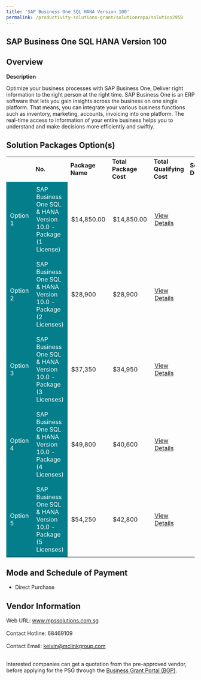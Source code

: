 ```yaml
---
title: 'SAP Business One SQL HANA Version 100'
permalink: /productivity-solutions-grant/solutionrepo/solution2958
---
```


## SAP Business One SQL HANA Version 100

## Overview

**Description**

Optimize your business processes with SAP Business One, Deliver right information to the right person at the right time.
SAP Business One is an ERP software that lets you gain insights across the business on one single platform. That means, you can integrate your various business functions such as inventory, marketing, accounts, invoicing into one platform. The real-time access to information of your entire business helps you to understand and make decisions more efficiently and swiftly.

## Solution Packages Option(s)

<table>
<th>
<td><b>No.</b></td>
<td><b>Package Name</b></td>
<td><b>Total Package Cost</b></td>
<td><b>Total Qualifying Cost</b></td>
<td><b>Solution Details</b></td>
</th>
<tr>
<td style='padding: 10px; background-color: #037E8A; color: #FFFFFF;'>Option 1</td>
<td style='padding: 10px; background-color: #037E8A; color: #FFFFFF;'>SAP Business One SQL & HANA Version 10.0 - Package (1 License)</td>
<td style='padding: 10px;'>$14,850.00</td>
<td style='padding: 10px;'>$14,850.00</td>
<td style='padding: 10px;'><a href='https://www.gobusiness.gov.sg/images/psg/MPS_Desensitised_Annex_3_Part_1.pdf' target='_blank'>View Details</a></td>
</tr>
<tr>
<td style='padding: 10px; background-color: #037E8A; color: #FFFFFF;'>Option 2</td>
<td style='padding: 10px; background-color: #037E8A; color: #FFFFFF;'>SAP Business One SQL & HANA Version 10.0 - Package (2 Licenses)</td>
<td style='padding: 10px;'>$28,900</td>
<td style='padding: 10px;'>$28,900</td>
<td style='padding: 10px;'><a href='https://www.gobusiness.gov.sg/images/psg/MPS_Desensitised_Annex_3_Part_2.pdf' target='_blank'>View Details</a></td>
</tr>
<tr>
<td style='padding: 10px; background-color: #037E8A; color: #FFFFFF;'>Option 3</td>
<td style='padding: 10px; background-color: #037E8A; color: #FFFFFF;'>SAP Business One SQL & HANA Version 10.0 - Package (3 Licenses)</td>
<td style='padding: 10px;'>$37,350</td>
<td style='padding: 10px;'>$34,950</td>
<td style='padding: 10px;'><a href='https://www.gobusiness.gov.sg/images/psg/MPS_Desensitised_Annex_3_Part_3.pdf' target='_blank'>View Details</a></td>
</tr>
<tr>
<td style='padding: 10px; background-color: #037E8A; color: #FFFFFF;'>Option 4</td>
<td style='padding: 10px; background-color: #037E8A; color: #FFFFFF;'>SAP Business One SQL & HANA Version 10.0 - Package (4 Licenses)</td>
<td style='padding: 10px;'>$49,800</td>
<td style='padding: 10px;'>$40,600</td>
<td style='padding: 10px;'><a href='https://www.gobusiness.gov.sg/images/psg/MPS_Desensitised_Annex_3_Part_4.pdf' target='_blank'>View Details</a></td>
</tr>
<tr>
<td style='padding: 10px; background-color: #037E8A; color: #FFFFFF;'>Option 5</td>
<td style='padding: 10px; background-color: #037E8A; color: #FFFFFF;'>SAP Business One SQL & HANA Version 10.0 - Package (5 Licenses)</td>
<td style='padding: 10px;'>$54,250</td>
<td style='padding: 10px;'>$42,800</td>
<td style='padding: 10px;'><a href='https://www.gobusiness.gov.sg/images/psg/MPS_Desensitised_Annex_3_Part_5.pdf' target='_blank'>View Details</a></td>
</tr>
</table>

## Mode and Schedule of Payment

 - Direct Purchase

## Vendor Information

 Web URL: www.mpssolutions.com.sg <br><br>Contact Hotline: 68469109 <br><br>Contact Email: kelvin@mclinkgroup.com <br><br>

Interested companies can get a quotation from the pre-approved vendor, before applying for the PSG through the <a href='https://www.businessgrants.gov.sg/' target='_blank' rel='noopener'>Business Grant Portal (BGP)</a>.

<script src="/jquery/resize-tables.js"></script>
